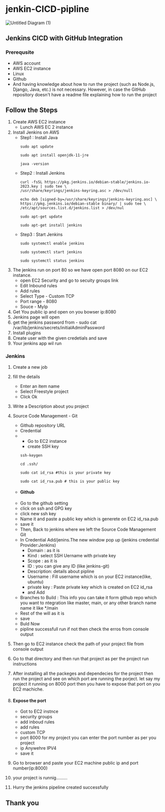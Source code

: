 # jenkin-CICD-pipline


![Untitled Diagram (1)](https://github.com/SachinBorse009/jenkin-CICD-pipline/assets/111965224/6a98cd8b-d393-40f6-83fc-5036d6891c8c)


## Jenkins CICD with GitHub Integration

### Prerequsite
   - AWS account
   - AWS EC2 instance
   - Linux
   - Github
   - And having knowledge about how to run the project (such as Node.js, Django, Java, etc.) is not necessary. However, in case the GitHub repository doesn't have a readme file explaining how to run the project

## Follow the Steps 

   1. Create AWS EC2 instance
      - Lunch AWS EC 2 instance
   2. Install Jenkins on AWS
      - Step1 : Install Java
           ```
          sudo apt update
           ```
           ```
          sudo apt install openjdk-11-jre
           ```
           ```
          java -version
           ```
       - Step2 : Install Jenkins
            ```
           curl -fsSL https://pkg.jenkins.io/debian-stable/jenkins.io-2023.key | sudo tee \
            /usr/share/keyrings/jenkins-keyring.asc > /dev/null
            ```
            ```
           echo deb [signed-by=/usr/share/keyrings/jenkins-keyring.asc] \
            https://pkg.jenkins.io/debian-stable binary/ | sudo tee \
            /etc/apt/sources.list.d/jenkins.list > /dev/nul
            ```
            ```
           sudo apt-get update
            ```
            ```
           sudo apt-get install jenkins
            ```
       - Step3 : Start Jenkins
            ```
           sudo systemctl enable jenkins
            ```
            ```
           sudo systemctl start jenkins
            ```
            ```
           sudo systemctl status jenkins
            ```
   3. The jenkins run on port 80 so we have open port 8080 on our EC2 instance.
      - open EC2  Security and go to secuity groups link
      - Edit Inbound rules
      - Add rules
      - Select Type - Custom TCP
      - Port range - 8080
      - Souce - MyIp
   5. Get You public ip and open on you bowser ip:8080
   6. Jenkins page will open
   7. get the jenkins password from
          - sudo cat /var/lib/jenkins/secrets/initialAdminPassword
   8. Install plugins
   9. Create user with the given credetials and save
   10. Your jenkins app wil run

### Jenkins
   1. Create a new job
   2. fill the details
         - Enter an item name
         - Select Freestyle project
         - Click Ok
   3. Write a Description about you project
   4. Source Code Management - Git
         - Github repository URL
         - Credential
         -    - Go to EC2 instance
              - create SSH key 
              ```
              ssh-keygen
              ```
              ```
              cd .ssh/
              ```
              ```
              sudo cat id_rsa #this is your private key
              ```
              ```
              sudo cat id_rsa.pub # this is your public key
              ```
         - #### Github
         - Go to the github setting
         - click on ssh and GPG key
         - click new ssh key
         - Name it and paste a public key which is generete on EC2 id_rsa.pub
         - save it
         - Then, Back to jenkins where we left the Source Code Management Git
         - In Credential Add/jenins.The new window pop up (jenkins credential Provider:Jenkins)
              - Domain : as it is
              - Kind : select SSH Uername with private key
              - Scope : as it is
              - ID : you can give any ID (like jenkins-git)
              - Description: details about pipline
              - Username : Fill username which is on your EC2 instance(like, ubuntu)
              - private key : Paste private key which is created on EC2 id_rsa
              - and Add
         - Branches to Build : This info you can take it form github repo which you want to ntegration like master, main, or any other branch name name it like */main
         -  Rest of the will as it is
         -  save
         -  Buld Now
         -  pipline successfull run if not then check the erros from console output
   5. Then go to EC2 instance check the path of your project file from console output
   6. Go to that directory and then run that project as per the project run instructions
   7. After installing all the packeges and dependecies for the project then run the project and see on which port are running the porject. let say my project it running on 8000 port then you have to expose that port on you EC2 machiche.
   8. #### Expose the port
         - Got to EC2 instnce
         - security groups
         - add inboud rules
         - add rules
         - custom TCP
         - port 8000 for my project you can enter the port number as per you project
         - ip Anywehre IPV4
         - save it
     
   9. Go to browser and paste your EC2 machine public ip and port number(ip:8000)
   10. your project is runnig.........
   11. Hurry the jenkins pipeline created successfully

## Thank you 


